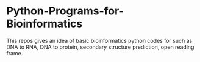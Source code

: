 # Python-Programs-for-Bioinformatics
This repos gives an idea of basic bioinformatics python codes for such as DNA to RNA, DNA to protein, secondary structure prediction, open reading frame. 
